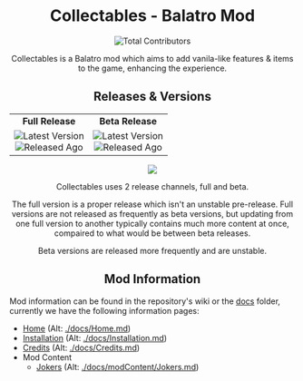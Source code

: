 <div align="center">
<h1>Collectables - Balatro Mod</h1>

<div>
  <img alt="Total Contributors" src="https://img.shields.io/github/contributors/JayPaulinCodes/Balatro-Collectables?label=Total%20Contributors">
</div>

<p>Collectables is a Balatro mod which aims to add vanila-like features & items to the game, enhancing the experience.</p>
</div>



<div align="center">
<h2>Releases & Versions</h2>

<table align="center">
  <tr>
    <td align="center"><b>Full Release</b></td>
    <td align="center"><b>Beta Release</b></td>
  </tr>
  <tr>
    <td align="center">
      <img alt="Latest Version" src="https://img.shields.io/github/v/release/JayPaulinCodes/Balatro-Collectables?style=plastic&label=Latest%20Version">
      <br>
      <img alt="Released Ago" src="https://img.shields.io/github/release-date/JayPaulinCodes/Balatro-Collectables?label=Released">
    </td>
    <td align="center">
      <img alt="Latest Version" src="https://img.shields.io/github/v/release/JayPaulinCodes/Balatro-Collectables?include_prereleases&style=plastic&label=Latest%20Version">
      <br>
      <img alt="Released Ago" src="https://img.shields.io/github/release-date-pre/JayPaulinCodes/Balatro-Collectables?label=Released">
    </td>
  </tr>
</table>

<img src="https://img.shields.io/github/milestones/progress-percent/JayPaulinCodes/Balatro-Collectables/1">

Collectables uses 2 release channels, full and beta.

The full version is a proper release which isn't an unstable pre-release. Full versions are not released as frequently as beta versions, but updating from one full version to another typically contains much more content at once, compaired to what would be between beta releases.

Beta versions are released more frequently and are unstable. 
</div>



<div>
<h2 align="center">Mod Information</h2>

Mod information can be found in the repository's wiki or the [docs](./docs) folder, currently we have the following information pages:
* [Home](https://github.com/JayPaulinCodes/Balatro-Collectables/wiki) (Alt: [./docs/Home.md](./docs/Home.md))
* [Installation](https://github.com/JayPaulinCodes/Balatro-Collectables/wiki/Installation) (Alt: [./docs/Installation.md](./docs/Installation.md))
* [Credits](https://github.com/JayPaulinCodes/Balatro-Collectables/wiki/Credits) (Alt: [./docs/Credits.md](./docs/Credits.md))
* Mod Content
    * [Jokers](https://github.com/JayPaulinCodes/Balatro-Collectables/wiki/Jokers) (Alt: [./docs/modContent/Jokers.md](./docs/modContent/Jokers.md))

</div>
